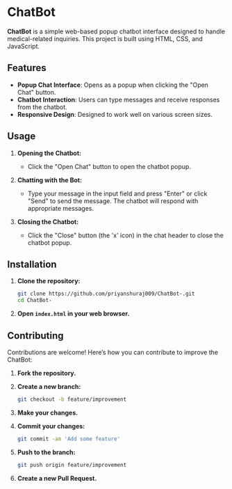 # ChatBot

**ChatBot** is a simple web-based popup chatbot interface designed to handle medical-related inquiries. This project is built using HTML, CSS, and JavaScript.

## Features
- **Popup Chat Interface**: Opens as a popup when clicking the "Open Chat" button.
- **Chatbot Interaction**: Users can type messages and receive responses from the chatbot.
- **Responsive Design**: Designed to work well on various screen sizes.

## Usage

1. **Opening the Chatbot:**
   - Click the "Open Chat" button to open the chatbot popup.

2. **Chatting with the Bot:**
   - Type your message in the input field and press "Enter" or click "Send" to send the message. The chatbot will respond with appropriate messages.

3. **Closing the Chatbot:**
   - Click the "Close" button (the 'x' icon) in the chat header to close the chatbot popup.

## Installation

1. **Clone the repository:**

    ```bash
    git clone https://github.com/priyanshuraj009/ChatBot-.git
    cd ChatBot-
    ```

2. **Open `index.html` in your web browser.**

## Contributing
Contributions are welcome! Here’s how you can contribute to improve the ChatBot:

1. **Fork the repository.**
2. **Create a new branch:**

    ```bash
    git checkout -b feature/improvement
    ```

3. **Make your changes.**
4. **Commit your changes:**

    ```bash
    git commit -am 'Add some feature'
    ```

5. **Push to the branch:**

    ```bash
    git push origin feature/improvement
    ```

6. **Create a new Pull Request.**
